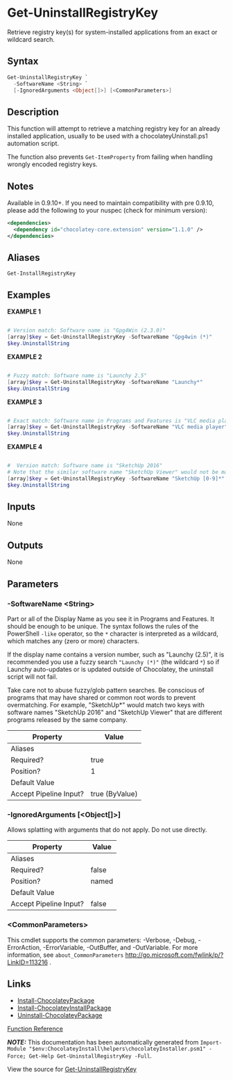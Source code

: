﻿---
Title: Get-UninstallRegistryKey
Description: Information on Get-UninstallRegistryKey function
RedirectFrom: docs/helpers-get-uninstall-registry-key
---

# Get-UninstallRegistryKey

<!-- This documentation is automatically generated from https://github.com/chocolatey/choco/tree/stable/src/chocolatey.resources/helpers/functions/Get-UninstallRegistryKey.ps1 using https://github.com/chocolatey/choco/tree/stable/GenerateDocs.ps1. Contributions are welcome at the original location(s). -->

Retrieve registry key(s) for system-installed applications from an
exact or wildcard search.

## Syntax

~~~powershell
Get-UninstallRegistryKey `
  -SoftwareName <String> `
  [-IgnoredArguments <Object[]>] [<CommonParameters>]
~~~

## Description

This function will attempt to retrieve a matching registry key for an
already installed application, usually to be used with a
chocolateyUninstall.ps1 automation script.

The function also prevents `Get-ItemProperty` from failing when
handling wrongly encoded registry keys.

## Notes

Available in 0.9.10+. If you need to maintain compatibility with pre
0.9.10, please add the following to your nuspec (check for minimum
version):

~~~xml
<dependencies>
  <dependency id="chocolatey-core.extension" version="1.1.0" />
</dependencies>
~~~

## Aliases

`Get-InstallRegistryKey`


## Examples

 **EXAMPLE 1**

~~~powershell

# Version match: Software name is "Gpg4Win (2.3.0)"
[array]$key = Get-UninstallRegistryKey -SoftwareName "Gpg4win (*)"
$key.UninstallString
~~~

**EXAMPLE 2**

~~~powershell

# Fuzzy match: Software name is "Launchy 2.5"
[array]$key = Get-UninstallRegistryKey -SoftwareName "Launchy*"
$key.UninstallString
~~~

**EXAMPLE 3**

~~~powershell

# Exact match: Software name in Programs and Features is "VLC media player"
[array]$key = Get-UninstallRegistryKey -SoftwareName "VLC media player"
$key.UninstallString
~~~

**EXAMPLE 4**

~~~powershell

#  Version match: Software name is "SketchUp 2016"
# Note that the similar software name "SketchUp Viewer" would not be matched.
[array]$key = Get-UninstallRegistryKey -SoftwareName "SketchUp [0-9]*"
$key.UninstallString
~~~

## Inputs

None

## Outputs

None

## Parameters

###  -SoftwareName &lt;String&gt;
Part or all of the Display Name as you see it in Programs and Features.
It should be enough to be unique.
The syntax follows the rules of the PowerShell `-like` operator, so the
`*` character is interpreted as a wildcard, which matches any (zero or
more) characters.

If the display name contains a version number, such as "Launchy (2.5)",
it is recommended you use a fuzzy search `"Launchy (*)"` (the wildcard
`*`) so if Launchy auto-updates or is updated outside of Chocolatey, the
uninstall script will not fail.

Take care not to abuse fuzzy/glob pattern searches. Be conscious of
programs that may have shared or common root words to prevent
overmatching. For example, "SketchUp*" would match two keys with
software names "SketchUp 2016" and "SketchUp Viewer" that are different
programs released by the same company.

Property               | Value
---------------------- | --------------
Aliases                |
Required?              | true
Position?              | 1
Default Value          |
Accept Pipeline Input? | true (ByValue)

###  -IgnoredArguments [&lt;Object[]&gt;]
Allows splatting with arguments that do not apply. Do not use directly.

Property               | Value
---------------------- | -----
Aliases                |
Required?              | false
Position?              | named
Default Value          |
Accept Pipeline Input? | false

### &lt;CommonParameters&gt;

This cmdlet supports the common parameters: -Verbose, -Debug, -ErrorAction, -ErrorVariable, -OutBuffer, and -OutVariable. For more information, see `about_CommonParameters` http://go.microsoft.com/fwlink/p/?LinkID=113216 .


## Links

 * [Install-ChocolateyPackage](./install-chocolateypackage)
 * [Install-ChocolateyInstallPackage](./install-chocolateyinstallpackage)
 * [Uninstall-ChocolateyPackage](./uninstall-chocolateypackage)


[Function Reference](./)

***NOTE:*** This documentation has been automatically generated from `Import-Module "$env:ChocolateyInstall\helpers\chocolateyInstaller.psm1" -Force; Get-Help Get-UninstallRegistryKey -Full`.

View the source for [Get-UninstallRegistryKey](https://github.com/chocolatey/choco/tree/stable/src/chocolatey.resources/helpers/functions/Get-UninstallRegistryKey.ps1)
